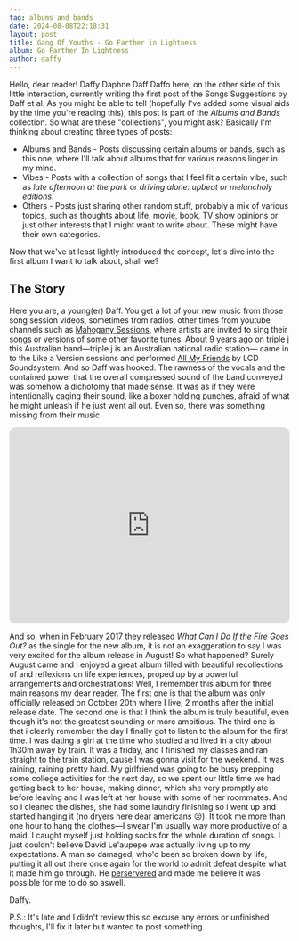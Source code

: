 ```yaml
---
tag: albums and bands
date: 2024-08-08T22:18:31
layout: post
title: Gang Of Youths - Go Farther in Lightness
album: Go Farther In Lightness
author: daffy
---
```


Hello, dear reader! Daffy Daphne Daff Daffo here, on the other side of this little interaction, currently writing the first post of the Songs Suggestions by Daff et al. As you might be able to tell (hopefully I've added some visual aids by the time you're reading this), this post is part of the _Albums and Bands_ collection.
So what are these "collections", you might ask? Basically I'm thinking about creating three types of posts:

- Albums and Bands - Posts discussing certain albums or bands, such as this one, where I'll talk about albums that for various reasons linger in my mind.
- Vibes - Posts with a collection of songs that I feel fit a certain vibe, such as _late afternoon at the park_ or _driving alone: upbeat or melancholy editions_.
- Others - Posts just sharing other random stuff, probably a mix of various topics, such as thoughts about life, movie, book, TV show opinions or just other interests that I might want to write about. These might have their own categories.

Now that we've at least lightly introduced the concept, let's dive into the first album I want to talk about, shall we?

## The Story

Here you are, a young(er) Daff. You get a lot of your new music from those song session videos, sometimes from radios, other times from youtube channels such as [Mahogany Sessions](https://www.youtube.com/@MahoganySessions), where artists are invited to sing their songs or versions of some other favorite tunes. About 9 years ago on [triple j](https://www.youtube.com/@triplej) this Australian band—triple j is an Australian national radio station— came in to the Like a Version sessions and performed [All My Friends](https://youtu.be/uBx-Zz7CAOc) by LCD Soundsystem. And so Daff was hooked. The rawness of the vocals and the contained power that the overall compressed sound of the band conveyed was somehow a dichotomy that made sense. It was as if they were intentionally caging their sound, like a boxer holding punches, afraid of what he might unleash if he just went all out. Even so, there was something missing from their music.

<iframe style="border-radius:12px" src="https://open.spotify.com/embed/album/0leVOEw8L2TnAfLGwkFnab?utm_source=generator&theme=0" width="100%" height="352" frameBorder="0" allowfullscreen="" allow="autoplay; clipboard-write; encrypted-media; fullscreen; picture-in-picture" loading="lazy"></iframe>

And so, when in February 2017 they released _What Can I Do If the Fire Goes Out?_ as the single for the new album, it is not an exaggeration to say I was very excited for the album release in August! So what happened? Surely August came and I enjoyed a great album filled with beautiful recollections of and reflexions on life experiences, proped up by a powerful arrangements and orchestrations! Well, I remember this album for three main reasons my dear reader. The first one is that the album was only officially released on October 20th where I live, 2 months after the initial release date. The second one is that I think the album is truly beautiful, even though it's not the greatest sounding or more ambitious. The third one is that i clearly remember the day I finally got to listen to the album for the first time. I was dating a girl at the time who studied and lived in a city about 1h30m away by train. It was a friday, and I finished my classes and ran straight to the train station, cause I was gonna visit for the weekend. It was raining, raining pretty hard. My girlfriend was going to be busy prepping some college activities for the next day, so we spent our little time we had getting back to her house, making dinner, which she very promptly ate before leaving and I was left at her house with some of her roommates. And so I cleaned the dishes, she had some laundry finishing so i went up and started hanging it (no dryers here dear americans 😥). It took me more than one hour to hang the clothes—I swear I'm usually way more productive of a maid. I caught myself just holding socks for the whole duration of songs. I just couldn't believe David Le'aupepe was actually living up to my expectations. A man so damaged, who'd been so broken down by life, putting it all out there once again for the world to admit defeat despite what it made him go through. He [perservered](https://open.spotify.com/track/33w7gsiejX0eGoDIRFdYu4) and made me believe it was possible for me to do so aswell.

Daffy.

P.S.: It's late and I didn't review this so excuse any errors or unfinished thoughts, I'll fix it later but wanted to post something.
